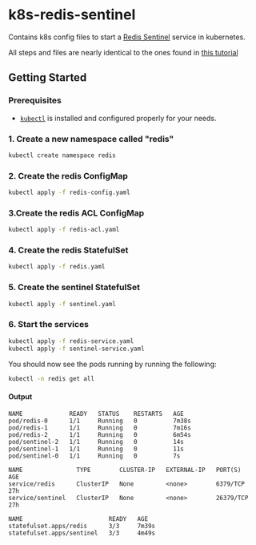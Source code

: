 # k8s-redis-sentinel

Contains k8s config files to start a [Redis Sentinel](https://redis.io/docs/management/sentinel/) service in kubernetes. 

All steps and files are nearly identical to the ones found in [this tutorial](https://faun.pub/redis-high-availability-with-sentinel-on-kubernetes-k8s-a1d67842e0ce)

## Getting Started 

### Prerequisites
* [`kubectl`](https://kubernetes.io/docs/tasks/tools/) is installed and configured properly for your needs.

### 1. Create a new namespace called "redis"
```sh
kubectl create namespace redis
```

### 2. Create the redis ConfigMap
```sh
kubectl apply -f redis-config.yaml
```

### 3.Create the redis ACL ConfigMap
```sh
kubectl apply -f redis-acl.yaml
```

### 4. Create the redis StatefulSet
```sh
kubectl apply -f redis.yaml
```

### 5. Create the sentinel StatefulSet
```sh
kubectl apply -f sentinel.yaml
```

### 6. Start the services
```sh
kubectl apply -f redis-service.yaml
kubectl apply -f sentinel-service.yaml
```

You should now see the pods running by running the following:

```sh
kubectl -n redis get all
```

#### Output
```
NAME             READY   STATUS    RESTARTS   AGE
pod/redis-0      1/1     Running   0          7m38s
pod/redis-1      1/1     Running   0          7m16s
pod/redis-2      1/1     Running   0          6m54s
pod/sentinel-2   1/1     Running   0          14s
pod/sentinel-1   1/1     Running   0          11s
pod/sentinel-0   1/1     Running   0          7s

NAME               TYPE        CLUSTER-IP   EXTERNAL-IP   PORT(S)     AGE
service/redis      ClusterIP   None         <none>        6379/TCP    27h
service/sentinel   ClusterIP   None         <none>        26379/TCP   27h

NAME                        READY   AGE
statefulset.apps/redis      3/3     7m39s
statefulset.apps/sentinel   3/3     4m49s
```
